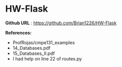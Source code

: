 # HW-Flask

**Github URL** : https://github.com/Brian1226/HW-Flask

**References:**
* ProfRojas/cmpe131_examples
* 14_Databases.pdf
* 15_Databases_II.pdf
* I had help on line 22 of routes.py

